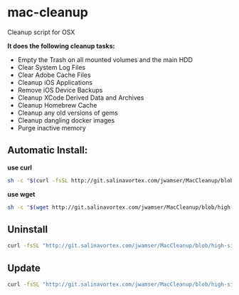 # mac-cleanup
Cleanup script for OSX

**It does the following cleanup tasks:**
* Empty the Trash on all mounted volumes and the main HDD
* Clear System Log Files
* Clear Adobe Cache Files
* Cleanup iOS Applications
* Remove iOS Device Backups
* Cleanup XCode Derived Data and Archives
* Cleanup Homebrew Cache
* Cleanup any old versions of gems
* Cleanup dangling docker images
* Purge inactive memory

## Automatic Install:

**use curl**

```bash
sh -c "$(curl -fsSL http://git.salinavortex.com/jwamser/MacCleanup/blob/high-sierra-jwamser/installer.sh)"
```

**use wget**

```bash
sh -c "$(wget http://git.salinavortex.com/jwamser/MacCleanup/blob/high-sierra-jwamser/installer.sh -O -)"
```

<!-- ## Step by step Install:
Download:
`curl -o cleanup https://raw.githubusercontent.com/fwartner/mac-cleanup/master/cleanup.sh`

Make it executable:
`chmod +x cleanup`

Move to make it globally usable:
`sudo mv cleanup /usr/local/bin/cleanup` -->


## Uninstall

```bash
curl -fsSL "http://git.salinavortex.com/jwamser/MacCleanup/blob/high-sierra-jwamser/installer.sh" | bash -s uninstall
```

## Update

```bash
curl -fsSL "http://git.salinavortex.com/jwamser/MacCleanup/blob/high-sierra-jwamser/installer.sh" | bash -s update
```
